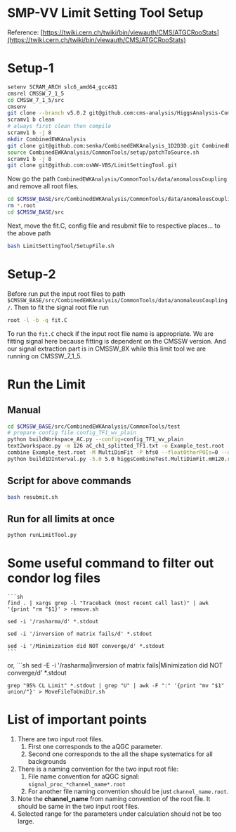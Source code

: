 # SMP-VV Limit Setting Tool Setup

Reference: [https://twiki.cern.ch/twiki/bin/viewauth/CMS/ATGCRooStats](https://twiki.cern.ch/twiki/bin/viewauth/CMS/ATGCRooStats)

# Setup-1

```sh
setenv SCRAM_ARCH slc6_amd64_gcc481
cmsrel CMSSW_7_1_5
cd CMSSW_7_1_5/src
cmsenv
git clone --branch v5.0.2 git@github.com:cms-analysis/HiggsAnalysis-CombinedLimit.git HiggsAnalysis/CombinedLimit
scramv1 b clean
# always first clean then compile
scramv1 b -j 8 
mkdir CombinedEWKAnalysis
git clone git@github.com:senka/CombinedEWKAnalysis_1D2D3D.git CombinedEWKAnalysis
source CombinedEWKAnalysis/CommonTools/setup/patchToSource.sh
scramv1 b -j 8
git clone git@github.com:osWW-VBS/LimitSettingTool.git
```

Now go the path `CombinedEWKAnalysis/CommonTools/data/anomalousCoupling` and remove all root files.

```sh
cd $CMSSW_BASE/src/CombinedEWKAnalysis/CommonTools/data/anomalousCoupling
rm *.root
cd $CMSSW_BASE/src
```

Next, move the fit.C, config file and resubmit file to respective places... to the above path 

```sh
bash LimitSettingTool/SetupFile.sh
```

# Setup-2

Before run put the input root files to path `$CMSSW_BASE/src/CombinedEWKAnalysis/CommonTools/data/anomalousCoupling/`.  Then to fit the signal root file run

```sh
root -l -b -q fit.C
```

To run the `fit.C` check if the input root file name is appropriate. We are fitting signal here because fitting is dependent on the CMSSW version. And our signal extraction part is in CMSSW_8X while this limit tool we are running on CMSSW_7_1_5.

# Run the Limit

## Manual

```sh
cd $CMSSW_BASE/src/CombinedEWKAnalysis/CommonTools/test
# prepare config file config_TF1_wv_plain
python buildWorkspace_AC.py --config=config_TF1_wv_plain
text2workspace.py -m 126 aC_ch1_splitted_TF1.txt -o Example_test.root -P CombinedEWKAnalysis.CommonTools.ACModel:par1_TF1_Model --PO channels=ch1_splitted_TF1 --PO poi=hfs0 --PO range_hfs0=-5,5
combine Example_test.root -M MultiDimFit -P hfs0 --floatOtherPOIs=0 --algo=grid --points=10000 --minimizerStrategy=2 -t -1 --expectSignal=1
python build1DInterval.py -5.0 5.0 higgsCombineTest.MultiDimFit.mH120.root hfs0
```

## Script for above commands

```sh
bash resubmit.sh
```

## Run for all limits at once

```sh
python runLimitTool.py
```

# Some useful command to filter out condor log files

	```sh
	find . | xargs grep -l "Traceback (most recent call last)" | awk '{print "rm "$1}' > remove.sh
	
	sed -i '/rasharma/d' *.stdout
	
	sed -i '/inversion of matrix fails/d' *.stdout

	sed -i '/Minimization did NOT converge/d' *.stdout
	```
or,
	```sh
	sed -E -i '/rasharma|inversion of matrix fails|Minimization did NOT converge/d' *.stdout

	grep "95% CL Limit" *.stdout | grep "U" | awk -F ":" '{print "mv "$1" union/"}' > MoveFileToUniDir.sh
# List of important points

1. There are two input root files.
	1. First one corresponds to the aQGC parameter.
	2. Second one corresponds to the all the shape systematics for all backgrounds
2. There is a naming convention for the two input root file:
	1. File name convention for aQGC signal: `signal_proc_*channel_name*.root`
	2. For another file naming convention should be just `channel_name.root`.
3. Note the **channel_name** from naming convention of the root file. It should be same in the two input root files.
4. Selected range for the parameters under calculation should not be too large.

